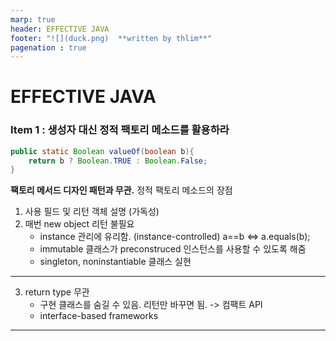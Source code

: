 ```yaml
---
marp: true
header: EFFECTIVE JAVA
footer: "![](duck.png)  **written by thlim**"
pagenation : true
---
```

# EFFECTIVE JAVA

### Item 1 : 생성자 대신 정적 팩토리 메소드를 활용하라

```java
public static Boolean valueOf(boolean b){
    return b ? Boolean.TRUE : Boolean.False;
}
```
**팩토리 메서드 디자인 패턴과 무관.**
정적 팩토리 메소드의 장점 
1. 사용 필드 및 리턴 객체 설명 (가독성)
2. 매번 new object 리턴 불필요 
   - instance 관리에 유리함. (instance-controlled) a==b <=> a.equals(b);
   - immutable 클래스가 preconstruced 인스턴스를 사용할 수 있도록 해줌
   - singleton, noninstantiable 클래스 실현

---

3. return type 무관
   - 구현 클래스를 숨길 수 있음. 리턴만 바꾸면 됨. -> 컴팩트 API
   - interface-based frameworks




---